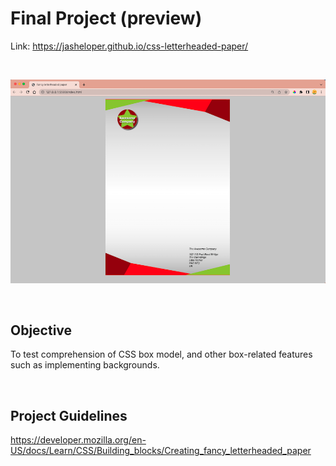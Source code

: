# Final Project (preview)
Link: https://jasheloper.github.io/css-letterheaded-paper/ 

<br>

![Creating fancy letterheaded paper](preview1.png)

<br>

## Objective
To test comprehension of CSS box model, and other box-related features such as implementing backgrounds.

<br>

## Project Guidelines
https://developer.mozilla.org/en-US/docs/Learn/CSS/Building_blocks/Creating_fancy_letterheaded_paper